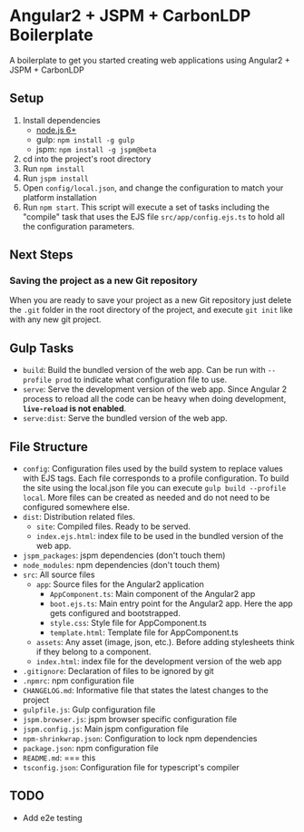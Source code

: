 # Angular2 + JSPM + CarbonLDP Boilerplate

A boilerplate to get you started creating web applications using Angular2 + JSPM + CarbonLDP

## Setup
1. Install dependencies
    - [node.js 6+](https://nodejs.org/en/)
    - gulp: `npm install -g gulp`
    - jspm: `npm install -g jspm@beta`
2. cd into the project's root directory
3. Run `npm install`
4. Run `jspm install`
5. Open `config/local.json`, and change the configuration to match your platform installation 
7. Run `npm start`. This script will execute a set of tasks including the "compile" task that uses the EJS file `src/app/config.ejs.ts` to hold all the configuration parameters.

## Next Steps
### Saving the project as a new Git repository
When you are ready to save your project as a new Git repository just delete the `.git` folder in the root directory of the project, and execute `git init` like with any new git project.

## Gulp Tasks
- `build`: Build the bundled version of the web app. Can be run with `--profile prod` to indicate what configuration file to use.
- `serve`: Serve the development version of the web app. Since Angular 2 process to reload all the code can be heavy when doing development, **`live-reload` is not enabled**.
- `serve:dist`: Serve the bundled version of the web app.

## File Structure
- `config`: Configuration files used by the build system to replace values with EJS tags. Each file corresponds to a profile configuration. To build the site using the local.json file you can execute `gulp build --profile local`. More files can be created as needed and do not need to be configured somewhere else.
- `dist`: Distribution related files.
  - `site`: Compiled files. Ready to be served.
  - `index.ejs.html`: index file to be used in the bundled version of the web app.
- `jspm_packages`: jspm dependencies (don't touch them)
- `node_modules`: npm dependencies (don't touch them)
- `src`: All source files
  - `app`: Source files for the Angular2 application
    - `AppComponent.ts`: Main component of the Angular2 app
    - `boot.ejs.ts`: Main entry point for the Angular2 app. Here the app gets configured and bootstrapped.
    - `style.css`: Style file for AppComponent.ts
    - `template.html`: Template file for AppComponent.ts
  - `assets`: Any asset (image, json, etc.). Before adding stylesheets think if they belong to a component.
  - `index.html`: index file for the development version of the web app
- `.gitignore`: Declaration of files to be ignored by git
- `.npmrc`: npm configuration file
- `CHANGELOG.md`: Informative file that states the latest changes to the project
- `gulpfile.js`: Gulp configuration file
- `jspm.browser.js`: jspm browser specific configuration file
- `jspm.config.js`: Main jspm configuration file
- `npm-shrinkwrap.json`: Configuration to lock npm dependencies
- `package.json`: npm configuration file
- `README.md`: === this
- `tsconfig.json`: Configuration file for typescript's compiler

## TODO
- Add e2e testing
